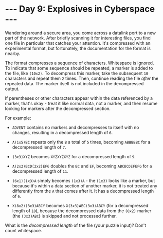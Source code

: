 # --- Day 9: Explosives in Cyberspace ---

Wandering around a secure area, you come across a datalink port to a new part of the network. After briefly scanning it for interesting files, you find one file in particular that catches your attention. It's compressed with an experimental format, but fortunately, the documentation for the format is nearby.

The format compresses a sequence of characters. Whitespace is ignored. To indicate that some sequence should be repeated, a marker is added to the file, like `(10x2)`. To decompress this marker, take the subsequent `10` characters and repeat them `2` times. Then, continue reading the file *after* the repeated data.  The marker itself is not included in the decompressed output.

If parentheses or other characters appear within the data referenced by a marker, that's okay - treat it like normal data, not a marker, and then resume looking for markers after the decompressed section.

For example:


 - `ADVENT` contains no markers and decompresses to itself with no changes, resulting in a decompressed length of `6`.

 - `A(1x5)BC` repeats only the `B` a total of `5` times, becoming `ABBBBBC` for a decompressed length of `7`.

 - `(3x3)XYZ` becomes `XYZXYZXYZ` for a decompressed length of `9`.

 - `A(2x2)BCD(2x2)EFG` doubles the `BC` and `EF`, becoming `ABCBCDEFEFG` for a decompressed length of `11`.

 - `(6x1)(1x3)A` simply becomes `(1x3)A` - the `(1x3)` looks like a marker, but because it's within a data section of another marker, it is not treated any differently from the `A` that comes after it. It has a decompressed length of `6`.

 - `X(8x2)(3x3)ABCY` becomes `X(3x3)ABC(3x3)ABCY` (for a decompressed length of `18`), because the decompressed data from the `(8x2)` marker (the `(3x3)ABC`) is skipped and not processed further.


What is the *decompressed length* of the file (your puzzle input)? Don't count whitespace.

